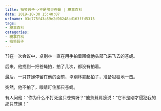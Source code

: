 ```yaml
---
title: 搞笑段子->不是那只苍蝇 | 糗事百科
date: 2019-10-30 15:40:07
urlname: 03c775f43a59e2d98248ad163ffd5315
tags: 
- 糗事百科
categories:
- 糗事百科
- 搞笑段子
---
```

??在一次会议中，卓别林一直在用手拍着围绕他头部飞来飞去的苍蝇。

后来，他找到一把苍蝇拍，拍了几次，都没有拍着。

最后，一只苍蝇停留在他的面前，卓别林拿起拍子，准备狠狠地一击。

突然，他不拍了，眼睛盯住那只苍蝇。

有人问他：“你为什么不打死这只苍蝇呀？”他耸耸肩膀说：“它不是刚才侵犯我的那只苍蝇！”


